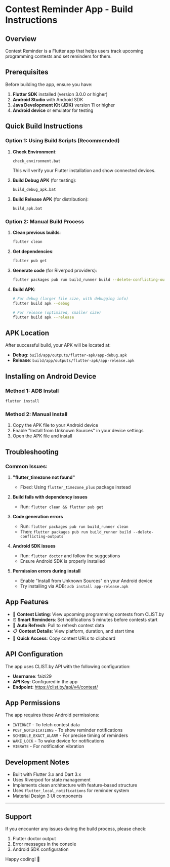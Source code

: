 # Contest Reminder App - Build Instructions

## Overview
Contest Reminder is a Flutter app that helps users track upcoming programming contests and set reminders for them.

## Prerequisites

Before building the app, ensure you have:

1. **Flutter SDK** installed (version 3.0.0 or higher)
2. **Android Studio** with Android SDK
3. **Java Development Kit (JDK)** version 11 or higher
4. **Android device** or emulator for testing

## Quick Build Instructions

### Option 1: Using Build Scripts (Recommended)

1. **Check Environment**:
   ```bash
   check_environment.bat
   ```
   This will verify your Flutter installation and show connected devices.

2. **Build Debug APK** (for testing):
   ```bash
   build_debug_apk.bat
   ```

3. **Build Release APK** (for distribution):
   ```bash
   build_apk.bat
   ```

### Option 2: Manual Build Process

1. **Clean previous builds**:
   ```bash
   flutter clean
   ```

2. **Get dependencies**:
   ```bash
   flutter pub get
   ```

3. **Generate code** (for Riverpod providers):
   ```bash
   flutter packages pub run build_runner build --delete-conflicting-outputs
   ```

4. **Build APK**:
   ```bash
   # For debug (larger file size, with debugging info)
   flutter build apk --debug
   
   # For release (optimized, smaller size)
   flutter build apk --release
   ```

## APK Location

After successful build, your APK will be located at:
- **Debug**: `build/app/outputs/flutter-apk/app-debug.apk`
- **Release**: `build/app/outputs/flutter-apk/app-release.apk`

## Installing on Android Device

### Method 1: ADB Install
```bash
flutter install
```

### Method 2: Manual Install
1. Copy the APK file to your Android device
2. Enable "Install from Unknown Sources" in your device settings
3. Open the APK file and install

## Troubleshooting

### Common Issues:

1. **"flutter_timezone not found"**
   - Fixed: Using `flutter_timezone_plus` package instead

2. **Build fails with dependency issues**
   - Run: `flutter clean && flutter pub get`

3. **Code generation errors**
   - Run: `flutter packages pub run build_runner clean`
   - Then: `flutter packages pub run build_runner build --delete-conflicting-outputs`

4. **Android SDK issues**
   - Run: `flutter doctor` and follow the suggestions
   - Ensure Android SDK is properly installed

5. **Permission errors during install**
   - Enable "Install from Unknown Sources" on your Android device
   - Try installing via ADB: `adb install app-release.apk`

## App Features

- 📱 **Contest Listing**: View upcoming programming contests from CLIST.by
- ⏰ **Smart Reminders**: Set notifications 5 minutes before contests start
- 🔄 **Auto Refresh**: Pull to refresh contest data
- 📋 **Contest Details**: View platform, duration, and start time
- 🔗 **Quick Access**: Copy contest URLs to clipboard

## API Configuration

The app uses CLIST.by API with the following configuration:
- **Username**: faizi29
- **API Key**: Configured in the app
- **Endpoint**: https://clist.by/api/v4/contest/

## App Permissions

The app requires these Android permissions:
- `INTERNET` - To fetch contest data
- `POST_NOTIFICATIONS` - To show reminder notifications
- `SCHEDULE_EXACT_ALARM` - For precise timing of reminders
- `WAKE_LOCK` - To wake device for notifications
- `VIBRATE` - For notification vibration

## Development Notes

- Built with Flutter 3.x and Dart 3.x
- Uses Riverpod for state management
- Implements clean architecture with feature-based structure
- Uses `flutter_local_notifications` for reminder system
- Material Design 3 UI components

---

## Support

If you encounter any issues during the build process, please check:
1. Flutter doctor output
2. Error messages in the console
3. Android SDK configuration

Happy coding! 🚀
